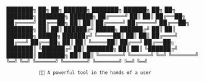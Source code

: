 

███████╗   ██╗   ██╗ ██████╗  ███████╗ ██████╗  ██╗   ██╗ ███████╗ ███████╗ ██████╗ 
██╔════╝   ██║   ██║ ██╔══██╗ ██╔════╝ ██╔══██╗ ██║   ██║ ██╔════╝ ██╔════╝ ██╔══██╗
███████╗   ██║   ██║ ██████╔╝ █████╗   ██████╔╝ ██║   ██║ ███████╗ █████╗   ██████╔╝
╚════██║   ██║   ██║ ██╔═══╝  ██╔══╝   ██╔══██╗ ██║   ██║ ╚════██║ ██╔══╝   ██╔══██╗
███████║   ╚██████╔╝ ██║      ███████╗ ██║  ██║ ╚██████╔╝ ███████║ ███████╗ ██║  ██║
╚══════╝    ╚═════╝  ╚═╝      ╚══════╝ ╚═╝  ╚═╝  ╚═════╝  ╚══════╝ ╚══════╝ ╚═╝  ╚═╝

                🔋🔧 A powerful tool in the hands of a user
